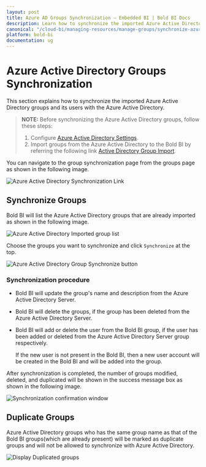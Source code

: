 ```yaml
---
layout: post
title: Azure AD Groups Synchronization – Embedded BI | Bold BI Docs
description: Learn how to synchronize the imported Azure Active Directory group and its users with the Azure Active Directory in Bold BI Embedded.
canonical: "/cloud-bi/managing-resources/manage-groups/synchronize-azure-active-directory-groups/"
platform: bold-bi
documentation: ug
---
```


# Azure Active Directory Groups Synchronization

This section explains how to synchronize the imported Azure Active Directory groups and its users with the Azure Active Directory.

> **NOTE:**  Before synchronizing the Azure Active Directory groups, follow these steps:
> 1. Configure [Azure Active Directory Settings](/embedded-bi/site-administration/azure-active-directory/).
> 2. Import groups from the Azure Active Directory to the Bold BI by referring the following link [Active Directory Group Import](/embedded-bi/managing-resources/manage-groups/import-azure-active-directory-groups/).

You can navigate to the group synchronization page from the groups page as shown in the following image.

![Azure Active Directory Synchronization Link](/bold-bi-docs/static/assets/embedded/managing-resources/manage-groups/images/Azure-Group-Synchronization-navigation.png)

## Synchronize Groups

Bold BI will list the Azure Active Directory groups that are already imported as shown in the following image.

![Azure Active Directory Imported group list](/bold-bi-docs/static/assets/embedded/managing-resources/manage-groups/images/Azure-Active-Direcory-Group-list.png)

Choose the groups you want to synchronize and click `Synchronize` at the top. 

![Azure Active Directory Group Synchronize button](/bold-bi-docs/static/assets/embedded/managing-resources/manage-groups/images/Azure-Group-Synchronize-button.png)

### Synchronization procedure

* Bold BI will update the group's name and description from the Azure Active Directory Server.

* Bold BI will delete the groups, if the group has been deleted from the Azure Active Directory Server.

* Bold BI will add or delete the user from the Bold BI group, if the user has been added or deleted from the Azure Active Directory Server group respectively.  

    If the new user is not present in the Bold BI, then a new user account will be created in the Bold BI and will be added into the group. 

After synchronization is completed, the number of groups modified, deleted, and duplicated will be shown in the success message box as shown in the following image.

![Synchronization confirmation window](/bold-bi-docs/static/assets/embedded/managing-resources/manage-groups/images/Synchronize-azure-group-success-window.png#width=70%)

## Duplicate Groups

Azure Active Directory groups who has the same group name as that of the Bold BI groups(which are already present) will be marked as duplicate groups and will not be allowed to synchronize with Azure Active Directory.

![Display Duplicated groups](/bold-bi-docs/static/assets/embedded/managing-resources/manage-groups/images/highlight-duplicate-azure-group.png)